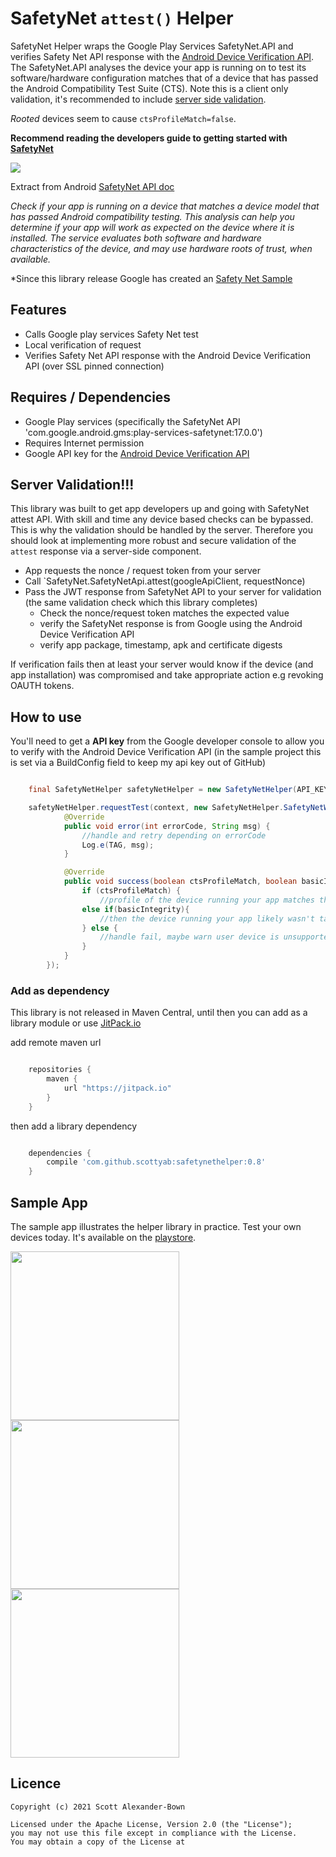 SafetyNet `attest()` Helper
================

SafetyNet Helper wraps the Google Play Services SafetyNet.API and verifies Safety Net API response with the [Android Device Verification API](https://developer.android.com/google/play/safetynet/start.html#verify-compat-check). The SafetyNet.API analyses the device your app is running on to test its software/hardware configuration matches that of a device that has passed the Android Compatibility Test Suite (CTS). Note this is a client only validation, it's recommended to include [server side validation]().

*Rooted* devices seem to cause `ctsProfileMatch=false`.

**Recommend reading the developers guide to getting started with [SafetyNet](https://developer.android.com/google/play/safetynet/start.html)**


![](./sample/src/main/res/mipmap-xxhdpi/ic_launcher.png)


Extract from Android [SafetyNet API doc](https://developer.android.com/google/play/safetynet/index.html)

*Check if your app is running on a device that matches a device model that has passed Android compatibility testing. This analysis can help you determine if your app will work as expected on the device where it is installed. The service evaluates both software and hardware characteristics of the device, and may use hardware roots of trust, when available.*

*Since this library release Google has created an [Safety Net Sample](https://github.com/googlesamples/android-play-safetynet/tree/master/android/SafetyNetSample)


## Features

* Calls Google play services Safety Net test
* Local verification of request
* Verifies Safety Net API response with the Android Device Verification API (over SSL pinned connection)


## Requires / Dependencies

* Google Play services (specifically the SafetyNet API 'com.google.android.gms:play-services-safetynet:17.0.0')
* Requires Internet permission
* Google API key for the [Android Device Verification API](https://developer.android.com/training/safetynet/index.html#verify-compat-check)

## Server Validation!!!
This library was built to get app developers up and going with SafetyNet attest API.
With skill and time any device based checks can be bypassed. This is why the validation should be handled by the server. Therefore you should look at implementing more robust and secure validation of the `attest` response via a server-side component.

* App requests the nonce / request token from your server
* Call `SafetyNet.SafetyNetApi.attest(googleApiClient, requestNonce)
* Pass the JWT response from SafetyNet API to your server for validation (the same validation check which this library completes)
	* Check the nonce/request token matches the expected value
	* verify the SafetyNet response is from Google using the Android Device Verification API
	* verify app package, timestamp, apk and certificate digests

If verification fails then at least your server would know if the device (and app installation) was compromised and take appropriate action e.g revoking OAUTH tokens.


## How to use

You'll need to get a **API key** from the Google developer console to allow you to verify with the Android Device Verification API (in the sample project this is set via a BuildConfig field to keep my api key out of GitHub)

```java

    final SafetyNetHelper safetyNetHelper = new SafetyNetHelper(API_KEY);

    safetyNetHelper.requestTest(context, new SafetyNetHelper.SafetyNetWrapperCallback() {
            @Override
            public void error(int errorCode, String msg) {
                //handle and retry depending on errorCode
                Log.e(TAG, msg);
            }

            @Override
            public void success(boolean ctsProfileMatch, boolean basicIntegrity) {
                if (ctsProfileMatch) {
                    //profile of the device running your app matches the profile of a device that has passed Android compatibility testing.
                else if(basicIntegrity){
                    //then the device running your app likely wasn't tampered with, but the device has not necessarily passed Android compatibility testing.
                } else {
                    //handle fail, maybe warn user device is unsupported or in compromised state? (this is up to you!)
                }
            }
        });
```

### Add as dependency

This library is not released in Maven Central, until then you can add as a library module or use [JitPack.io](https://jitpack.io/#scottyab/safetynethelper)


add remote maven url

```gradle

    repositories {
        maven {
            url "https://jitpack.io"
        }
    }
```

then add a library dependency

```gradle

    dependencies {
        compile 'com.github.scottyab:safetynethelper:0.8'
    }
```


## Sample App

The sample app illustrates the helper library in practice. Test your own devices today. It's available on the [playstore](https://play.google.com/store/apps/details?id=com.scottyab.safetynet.sample).

<img width="270" src="./art/sample_req_pass_cts_pass.png">
<br>
<img width="270" src="./art/sample_req_pass_cts_fail.png">
<img width="270" src="./art/sample_req_pass_validation_fail.png">


## Licence

	Copyright (c) 2021 Scott Alexander-Bown

    Licensed under the Apache License, Version 2.0 (the "License");
    you may not use this file except in compliance with the License.
    You may obtain a copy of the License at
